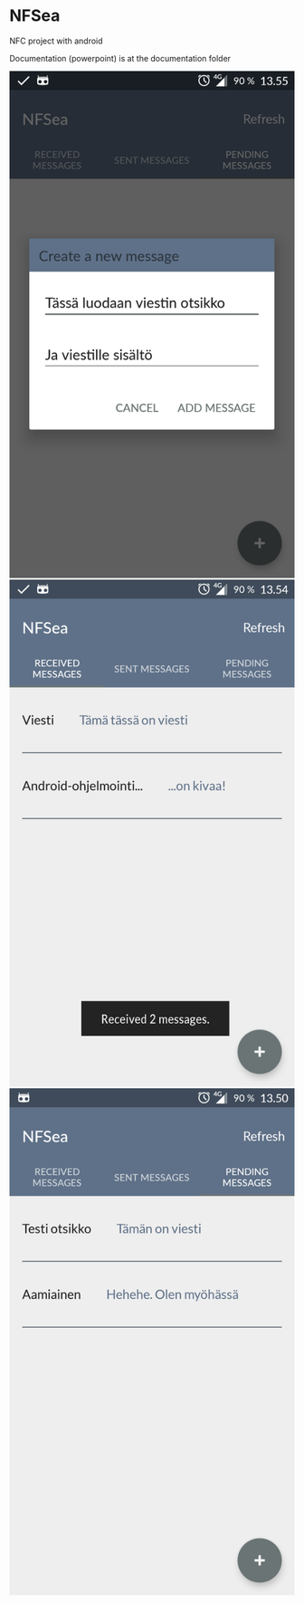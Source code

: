 # NFSea
NFC project with android

Documentation (powerpoint) is at the documentation folder

![screenshot](Screenshot_20161115-135550.png)     ![screenshot](Screenshot_20161115-135457.png)
![screenshot](Screenshot_20161115-135052.png)
